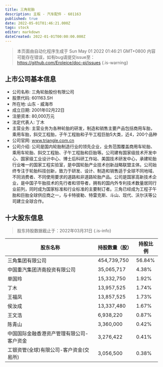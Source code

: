```yaml
---
title: 三角轮胎
description: 主板 - 汽车配件 - 601163
published: true
date: 2022-05-01T01:46:21.000Z
tags: stock
editor: markdown
dateCreated: 2022-01-01T00:00:00.000Z
---
```


> 本页面由自动化程序生成于 Sun May 01 2022 01:46:21 GMT+0800
> 内容可能存在错误，如有bug请提交issue至：https://github.com/Eroleice/doc-pi/issues
{.is-warning}

## 上市公司基本信息
- 公司名称: 三角轮胎股份有限公司
- 股票代码: 601163.SH
- 所在地: 山东 - 威海市
- 成立日期: 2001年02月22日
- 注册资本: 80,000万元
- 法定代表人: 丁木
- 主营业务: 主营业务为各种轮胎的研发，制造和销售主要产品包括商用车胎，乘用车胎，斜交工程胎，子午工程胎和子午工程巨胎5大类，近4，200个品种
- 公司官网: www.triangle.com.cn
- 公司介绍: 公司是国内轮胎制造行业的领先企业，业务范围覆盖商用车轮胎、乘用车轮胎、斜交工程胎、子午工程胎和巨胎等。公司建有国家级技术开发中心、国家级工业设计中心、博士后科研工作站、美国技术研发中心，承建轮胎行业唯一的国家工程实验室，是中国轮胎产业技术创新战略联盟主体。公司始终专注于轮胎科技创新，致力于研发、设计、制造和销售适于全球不同地域、不同消费者、不同使用要求的道路和非道路轮胎产品。公司是国家高新技术企业，是中国子午胎技术的先行者和领导者，拥有的国内外专利技术数量居同行业前列，同时成为国家标准和行业标准的主要制订者。三角已经成为工程子午胎和巨胎全球供应商之一，与卡特彼勒、特雷克斯、斗山、现代、沃尔沃等公司建立全球合作。


## 十大股东信息
> 股东持股数据截止于：2022年03月31日
{.is-info}

| 股东名称 | 持股数量（股） | 持股比例 |
| --- | --- | --- |
| 三角集团有限公司 | 454,739,750 | 56.84% |
| 中国重汽集团济南投资有限公司 | 35,065,717 | 4.38% |
| 单国玲 | 15,332,750 | 1.92% |
| 丁木 | 13,957,525 | 1.74% |
| 王福凤 | 13,857,525 | 1.73% |
| 侯汝成 | 13,337,480 | 1.67% |
| 王文浩 | 6,938,220 | 0.87% |
| 陈青山 | 3,360,000 | 0.42% |
| 中国国际金融香港资产管理有限公司-客户资金 | 3,276,422 | 0.41% |
| 工银资管(全球)有限公司-客户资金(交易所) | 3,056,500 | 0.38% |




